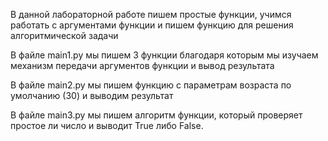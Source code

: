 В данной лабораторной работе пишем простые функции, учимся работать с аргументами функции и пишем функцию для решения алгоритмической задачи

В файле main1.py мы пишем 3 функции благодаря которым мы изучаем механизм передачи аргументов функции и вывод результата

В файле main2.py мы пишем функцию с параметрам возраста по умолчанию (30) и выводим результат

В файле main3.py мы пишем алгоритм функции, который проверяет простое ли число и выводит True либо False.
